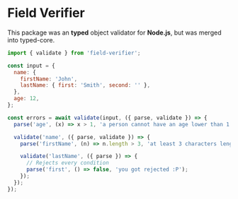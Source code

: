 # Field Verifier

This package was an **typed** object validator for **Node.js**, but was merged into typed-core.

```js
import { validate } from 'field-verifier';

const input = {
  name: {
    firstName: 'John',
    lastName: { first: 'Smith', second: '' },
  },
  age: 12,
};

const errors = await validate(input, ({ parse, validate }) => {
  parse('age', (x) => x > 1, 'a person cannot have an age lower than 1 year');

  validate('name', ({ parse, validate }) => {
    parse('firstName', (n) => n.length > 3, 'at least 3 characters length');

    validate('lastName', ({ parse }) => {
      // Rejects every condition
      parse('first', () => false, 'you got rejected :P');
    });
  });
});
```
